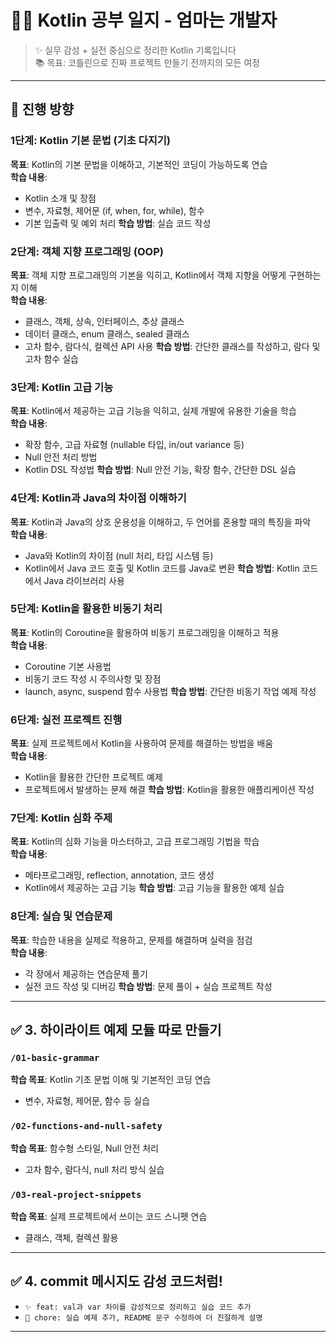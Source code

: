 # 👩‍💻 Kotlin 공부 일지 - 엄마는 개발자

> ✨ 실무 감성 + 실전 중심으로 정리한 Kotlin 기록입니다  
> 📚 목표: 코틀린으로 진짜 프로젝트 만들기 전까지의 모든 여정

---

## 🧭 진행 방향

### 1단계: Kotlin 기본 문법 (기초 다지기)
**목표**: Kotlin의 기본 문법을 이해하고, 기본적인 코딩이 가능하도록 연습  
**학습 내용**:
- Kotlin 소개 및 장점
- 변수, 자료형, 제어문 (if, when, for, while), 함수
- 기본 입출력 및 예외 처리
  **학습 방법**: 실습 코드 작성 

### 2단계: 객체 지향 프로그래밍 (OOP)
**목표**: 객체 지향 프로그래밍의 기본을 익히고, Kotlin에서 객체 지향을 어떻게 구현하는지 이해  
**학습 내용**:
- 클래스, 객체, 상속, 인터페이스, 추상 클래스
- 데이터 클래스, enum 클래스, sealed 클래스
- 고차 함수, 람다식, 컬렉션 API 사용
  **학습 방법**: 간단한 클래스를 작성하고, 람다 및 고차 함수 실습

### 3단계: Kotlin 고급 기능
**목표**: Kotlin에서 제공하는 고급 기능을 익히고, 실제 개발에 유용한 기술을 학습  
**학습 내용**:
- 확장 함수, 고급 자료형 (nullable 타입, in/out variance 등)
- Null 안전 처리 방법
- Kotlin DSL 작성법
  **학습 방법**: Null 안전 기능, 확장 함수, 간단한 DSL 실습

### 4단계: Kotlin과 Java의 차이점 이해하기
**목표**: Kotlin과 Java의 상호 운용성을 이해하고, 두 언어를 혼용할 때의 특징을 파악  
**학습 내용**:
- Java와 Kotlin의 차이점 (null 처리, 타입 시스템 등)
- Kotlin에서 Java 코드 호출 및 Kotlin 코드를 Java로 변환
  **학습 방법**: Kotlin 코드에서 Java 라이브러리 사용

### 5단계: Kotlin을 활용한 비동기 처리
**목표**: Kotlin의 Coroutine을 활용하여 비동기 프로그래밍을 이해하고 적용  
**학습 내용**:
- Coroutine 기본 사용법
- 비동기 코드 작성 시 주의사항 및 장점
- launch, async, suspend 함수 사용법
  **학습 방법**: 간단한 비동기 작업 예제 작성

### 6단계: 실전 프로젝트 진행
**목표**: 실제 프로젝트에서 Kotlin을 사용하여 문제를 해결하는 방법을 배움  
**학습 내용**:
- Kotlin을 활용한 간단한 프로젝트 예제
- 프로젝트에서 발생하는 문제 해결
  **학습 방법**: Kotlin을 활용한 애플리케이션 작성

### 7단계: Kotlin 심화 주제
**목표**: Kotlin의 심화 기능을 마스터하고, 고급 프로그래밍 기법을 학습  
**학습 내용**:
- 메타프로그래밍, reflection, annotation, 코드 생성
- Kotlin에서 제공하는 고급 기능
  **학습 방법**: 고급 기능을 활용한 예제 실습

### 8단계: 실습 및 연습문제
**목표**: 학습한 내용을 실제로 적용하고, 문제를 해결하며 실력을 점검  
**학습 내용**:
- 각 장에서 제공하는 연습문제 풀기
- 실전 코드 작성 및 디버깅
  **학습 방법**: 문제 풀이 + 실습 프로젝트 작성

---

## ✅ **3. 하이라이트 예제 모듈 따로 만들기**
### `/01-basic-grammar`
**학습 목표**: Kotlin 기초 문법 이해 및 기본적인 코딩 연습
- 변수, 자료형, 제어문, 함수 등 실습

### `/02-functions-and-null-safety`
**학습 목표**: 함수형 스타일, Null 안전 처리
- 고차 함수, 람다식, null 처리 방식 실습

### `/03-real-project-snippets`
**학습 목표**: 실제 프로젝트에서 쓰이는 코드 스니펫 연습
- 클래스, 객체, 컬렉션 활용

---

## ✅ **4. commit 메시지도 감성 코드처럼!**
- `✨ feat: val과 var 차이를 감성적으로 정리하고 실습 코드 추가`
- `🌱 chore: 실습 예제 추가, README 문구 수정하여 더 친절하게 설명`

---

